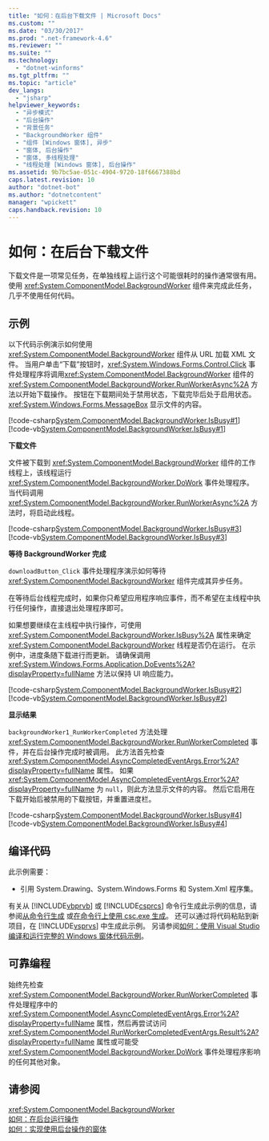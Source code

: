 ```yaml
---
title: "如何：在后台下载文件 | Microsoft Docs"
ms.custom: ""
ms.date: "03/30/2017"
ms.prod: ".net-framework-4.6"
ms.reviewer: ""
ms.suite: ""
ms.technology: 
  - "dotnet-winforms"
ms.tgt_pltfrm: ""
ms.topic: "article"
dev_langs: 
  - "jsharp"
helpviewer_keywords: 
  - "异步模式"
  - "后台操作"
  - "背景任务"
  - "BackgroundWorker 组件"
  - "组件 [Windows 窗体], 异步"
  - "窗体, 后台操作"
  - "窗体, 多线程处理"
  - "线程处理 [Windows 窗体], 后台操作"
ms.assetid: 9b7bc5ae-051c-4904-9720-18f6667388bd
caps.latest.revision: 10
author: "dotnet-bot"
ms.author: "dotnetcontent"
manager: "wpickett"
caps.handback.revision: 10
---
```

# 如何：在后台下载文件
下载文件是一项常见任务，在单独线程上运行这个可能很耗时的操作通常很有用。  使用 <xref:System.ComponentModel.BackgroundWorker> 组件来完成此任务，几乎不使用任何代码。  
  
## 示例  
 以下代码示例演示如何使用 <xref:System.ComponentModel.BackgroundWorker> 组件从 URL 加载 XML 文件。  当用户单击“下载”按钮时，<xref:System.Windows.Forms.Control.Click> 事件处理程序将调用<xref:System.ComponentModel.BackgroundWorker> 组件的 <xref:System.ComponentModel.BackgroundWorker.RunWorkerAsync%2A> 方法以开始下载操作。  按钮在下载期间处于禁用状态，下载完毕后处于启用状态。  <xref:System.Windows.Forms.MessageBox> 显示文件的内容。  
  
 [!code-csharp[System.ComponentModel.BackgroundWorker.IsBusy#1](../../../../samples/snippets/csharp/VS_Snippets_Winforms/System.ComponentModel.BackgroundWorker.IsBusy/CS/Form1.cs#1)]
 [!code-vb[System.ComponentModel.BackgroundWorker.IsBusy#1](../../../../samples/snippets/visualbasic/VS_Snippets_Winforms/System.ComponentModel.BackgroundWorker.IsBusy/VB/Form1.vb#1)]  
  
 **下载文件**  
  
 文件被下载到 <xref:System.ComponentModel.BackgroundWorker> 组件的工作线程上，该线程运行 <xref:System.ComponentModel.BackgroundWorker.DoWork> 事件处理程序。  当代码调用 <xref:System.ComponentModel.BackgroundWorker.RunWorkerAsync%2A> 方法时，将启动此线程。  
  
 [!code-csharp[System.ComponentModel.BackgroundWorker.IsBusy#3](../../../../samples/snippets/csharp/VS_Snippets_Winforms/System.ComponentModel.BackgroundWorker.IsBusy/CS/Form1.cs#3)]
 [!code-vb[System.ComponentModel.BackgroundWorker.IsBusy#3](../../../../samples/snippets/visualbasic/VS_Snippets_Winforms/System.ComponentModel.BackgroundWorker.IsBusy/VB/Form1.vb#3)]  
  
 **等待 BackgroundWorker 完成**  
  
 `downloadButton_Click` 事件处理程序演示如何等待 <xref:System.ComponentModel.BackgroundWorker> 组件完成其异步任务。  
  
 在等待后台线程完成时，如果你只希望应用程序响应事件，而不希望在主线程中执行任何操作，直接退出处理程序即可。  
  
 如果想要继续在主线程中执行操作，可使用 <xref:System.ComponentModel.BackgroundWorker.IsBusy%2A> 属性来确定 <xref:System.ComponentModel.BackgroundWorker> 线程是否仍在运行。  在示例中，进度条随下载进行而更新。  请确保调用 <xref:System.Windows.Forms.Application.DoEvents%2A?displayProperty=fullName> 方法以保持 UI 响应能力。  
  
 [!code-csharp[System.ComponentModel.BackgroundWorker.IsBusy#2](../../../../samples/snippets/csharp/VS_Snippets_Winforms/System.ComponentModel.BackgroundWorker.IsBusy/CS/Form1.cs#2)]
 [!code-vb[System.ComponentModel.BackgroundWorker.IsBusy#2](../../../../samples/snippets/visualbasic/VS_Snippets_Winforms/System.ComponentModel.BackgroundWorker.IsBusy/VB/Form1.vb#2)]  
  
 **显示结果**  
  
 `backgroundWorker1_RunWorkerCompleted` 方法处理 <xref:System.ComponentModel.BackgroundWorker.RunWorkerCompleted> 事件，并在后台操作完成时被调用。  此方法首先检查 <xref:System.ComponentModel.AsyncCompletedEventArgs.Error%2A?displayProperty=fullName> 属性。  如果 <xref:System.ComponentModel.AsyncCompletedEventArgs.Error%2A?displayProperty=fullName> 为 `null`，则此方法显示文件的内容。  然后它启用在下载开始后被禁用的下载按钮，并重置进度栏。  
  
 [!code-csharp[System.ComponentModel.BackgroundWorker.IsBusy#4](../../../../samples/snippets/csharp/VS_Snippets_Winforms/System.ComponentModel.BackgroundWorker.IsBusy/CS/Form1.cs#4)]
 [!code-vb[System.ComponentModel.BackgroundWorker.IsBusy#4](../../../../samples/snippets/visualbasic/VS_Snippets_Winforms/System.ComponentModel.BackgroundWorker.IsBusy/VB/Form1.vb#4)]  
  
## 编译代码  
 此示例需要：  
  
-   引用 System.Drawing、System.Windows.Forms 和 System.Xml 程序集。  
  
 有关从 [!INCLUDE[vbprvb](../../../../includes/vbprvb-md.md)] 或 [!INCLUDE[csprcs](../../../../includes/csprcs-md.md)] 命令行生成此示例的信息，请参阅[从命令行生成](../Topic/Building%20from%20the%20Command%20Line%20\(Visual%20Basic\).md) 或[在命令行上使用 csc.exe 生成](../../../../ocs/csharp/language-reference/compiler-options/command-line-building-with-csc-exe.md)。  还可以通过将代码粘贴到新项目，在 [!INCLUDE[vsprvs](../../../../includes/vsprvs-md.md)] 中生成此示例。  另请参阅[如何：使用 Visual Studio 编译和运行完整的 Windows 窗体代码示例](http://msdn.microsoft.com/library/Bb129228\(v=vs.110\))。  
  
## 可靠编程  
 始终先检查 <xref:System.ComponentModel.BackgroundWorker.RunWorkerCompleted> 事件处理程序中的 <xref:System.ComponentModel.AsyncCompletedEventArgs.Error%2A?displayProperty=fullName> 属性，然后再尝试访问 <xref:System.ComponentModel.RunWorkerCompletedEventArgs.Result%2A?displayProperty=fullName> 属性或可能受 <xref:System.ComponentModel.BackgroundWorker.DoWork> 事件处理程序影响的任何其他对象。  
  
## 请参阅  
 <xref:System.ComponentModel.BackgroundWorker>   
 [如何：在后台运行操作](../../../../docs/framework/winforms/controls/how-to-run-an-operation-in-the-background.md)   
 [如何：实现使用后台操作的窗体](../../../../docs/framework/winforms/controls/how-to-implement-a-form-that-uses-a-background-operation.md)